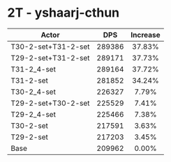 # 2T - yshaarj-cthun
| Actor | DPS | Increase |
|---|:---:|:---:|
|T30-2-set+T31-2-set|289386|37.83%|
|T29-2-set+T31-2-set|289171|37.73%|
|T31-2_4-set|289164|37.72%|
|T31-2-set|281852|34.24%|
|T30-2_4-set|226327|7.79%|
|T29-2-set+T30-2-set|225529|7.41%|
|T29-2_4-set|225466|7.38%|
|T30-2-set|217591|3.63%|
|T29-2-set|217203|3.45%|
|Base|209962|0.00%|
